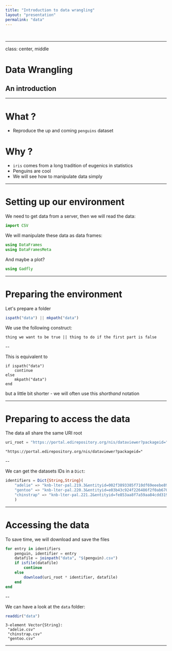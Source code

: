 ```yaml
---
title: "Introduction to data wrangling"
layout: "presentation"
permalink: "data"
---
```



&nbsp;

---

class: center, middle

# Data Wrangling

## An introduction

---

# What ?

- Reproduce the up and coming `penguins` dataset

# Why ?

- `iris` comes from a long tradition of eugenics in statistics
- Penguins are cool
- We will see how to manipulate data simply

---

# Setting up our environment

We need to get data from a server, then we will read the data:

```julia
import CSV
```




We will manipulate these data as data frames:

```julia
using DataFrames
using DataFramesMeta
```




And maybe a plot?

```julia
using Gadfly
```




---

# Preparing the environment

Let's prepare a folder

```julia
ispath("data") || mkpath("data")
```




We use the following construct:

```
thing we want to be true || thing to do if the first part is false
```

--

This is equivalent to 

```
if ispath("data")
    continue
else
    mkpath("data")
end
```

but a little bit shorter - we will often use this *shorthand* notation

---

# Preparing to access the data

The data all share the same URI root


```julia
uri_root = "https://portal.edirepository.org/nis/dataviewer?packageid="
```

```
"https://portal.edirepository.org/nis/dataviewer?packageid="
```





--

We can get the datasets IDs in a `Dict`:

```julia
identifiers = Dict{String,String}(
    "adelie" => "knb-lter-pal.219.3&entityid=002f3893385f710df69eeebe893144ff",
    "gentoo" => "knb-lter-pal.220.3&entityid=e03b43c924f226486f2f0ab6709d2381",
    "chinstrap" => "knb-lter-pal.221.2&entityid=fe853aa8f7a59aa84cdd3197619ef462"
    )
```




---

# Accessing the data

To save time, we will download and save the files

```julia
for entry in identifiers
    penguin, identifier = entry
    datafile = joinpath("data", "$(penguin).csv")
    if isfile(datafile)
        continue
    else
        download(uri_root * identifier, datafile)
    end
end
```




--

We can have a look at the `data` folder:

```julia
readdir("data")
```

```
3-element Vector{String}:
 "adelie.csv"
 "chinstrap.csv"
 "gentoo.csv"
```





---